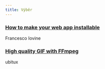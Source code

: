 ```yaml
---
title: Výběr
---
```


### [How to make your web app installable](https://medium.com/@franciov/how-to-make-your-web-app-installable-8b71571605e)
Francesco Iovine

### [High quality GIF with FFmpeg](http://blog.pkh.me/p/21-high-quality-gif-with-ffmpeg.html)
ubitux
